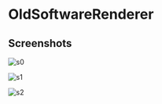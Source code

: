 # OldSoftwareRenderer

## Screenshots

![s0](https://aff79f3c-a-62cb3a1a-s-sites.googlegroups.com/site/svdsprogrammerportfolio/portfolio/projects/software_rasterizer_blocks4x4%20-%20correct.png?attachauth=ANoY7cr-h1Y4x8Gx6Wkj02baJooGIhzOY1KjKSRGcjOgshOZn1Qmh2429x7DcQyJhtLsebzkdyg0qgKWUItRWdoe81uLgoF4RmZxfmfin2QZRKhKTqpsROlBGzSXaET44L77RMOKNp5oB4Jlh-_GPcbcbaj4Rc1wxwhfyHV6ZLOiN9XJ143b40FzcC9mZj4UhBO_PJ9XsnKi3ks385WWl8CXUzlbyO9brnZj-4nBI9_FiwZagwKmGdsv9zvbMFXsxafhzOYTkvNQk9-_5lCGkg6NsiRrZ0obx9aKWiIOhcfc7qE2bwNgZ6c%3D&attredirects=0)

![s1](https://aff79f3c-a-62cb3a1a-s-sites.googlegroups.com/site/svdsprogrammerportfolio/portfolio/projects/software_rasterizer_texture_point_sampling.png?attachauth=ANoY7cpfXhTaUxeX0LkqLh0zYCGRJ7c12TxDoY61BXcJfN4wtGGd-EQ3GuafUbxovZlXdmfPSXjUFfiSqU_2iuc8gBHJUWu_ZOELvOH8v-uuMtVa1kDwbmwlEEq18VyvQxYp-LrB8u4R3P1LGX3zHa5WhO8AOdnDeZa82VveCGlJBaaN0t1p_lJ_BMmaUNAlx9W2xEP0KR34DA8thPb3ti69hgu2jTwwKe9w2TLWQBOqMmseFMQ37kSVPIRifsnx0mFJkLcwOdB-ofpY6sm9hfdvUaZj9ieSymGvgv1TFaUjsOrdDGmgH1I%3D&attredirects=0)

![s2](https://aff79f3c-a-62cb3a1a-s-sites.googlegroups.com/site/svdsprogrammerportfolio/portfolio/projects/software_rasterizer_texture_point_sampling.png?attachauth=ANoY7crhkLgzY5wMAqOaflvrDyeOEq0Jeob_jzgF7ouct-VNns7ZzQdfJZ-ghXnrV65xcwPRFCx_RUSoyhyFNSMyITyYZJobkVqi1QbOI9ZOpzJi7lor0r6Ni35hfe-9r05LJpPG5lEKk_uApPeSiUDbU-OcjUoMaxn4tUIXytG25bJMKKFtDIEtdOXbK2carSJfFAnT1TQ6Cj0lc-1TCo6r-vlQWU13-np7PuSdqrkhiheO4zmYdJlPglfZyF-S6PoFAoPSVXEI0EpOArcqFZyyb097Xa612zYRd1ERUP5EMOSx6LMinPU%3D&attredirects=0)
